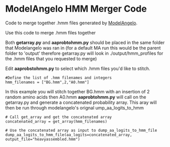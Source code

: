 # ModelAngelo HMM Merger Code

Code to merge together .hmm files generated by [ModelAngelo](https://github.com/3dem/model-angelo).

Use this code to merge .hmm files together

Both **getarray.py** and **aaprobtohmm.py** should be placed in the same folder that Modelangelo was ran in
(for a default MA run this would be the parent folder to 'output' therefore getarray.py will look in ./output/hmm_profiles for the .hmm files that you requested to merge)

Edit **aaprobstohmm.py** to select which .hmm files you'd like to stitch.

```
#Define the list of .hmm filenames and integers
hmm_filenames = ["BG.hmm",2,"A0.hmm"]
```

In this example you will stitch together BG.hmm with an insertion of 2 random amino acids then A0.hmm
**aaprobtohmm.py** will call on the getarray.py and generate a concatenated probability array.
This aray will then be run through modelangelo's orignal ump_aa_logits_to_hmm

```
# Call get_array and get the concatenated array
concatenated_array = get_array(hmm_filenames)

# Use the concatenated array as input to dump_aa_logits_to_hmm_file
dump_aa_logits_to_hmm_file(aa_logits=concatenated_array, output_file="heavyassembled.hmm")
```

